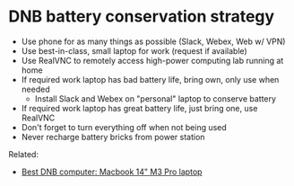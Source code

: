 # DNB battery conservation strategy

* Use phone for as many things as possible (Slack, Webex, Web w/ VPN)
* Use best-in-class, small laptop for work (request if available)
* Use RealVNC to remotely access high-power computing lab running at home
* If required work laptop has bad battery life, bring own, only use when needed
    * Install Slack and Webex on "personal" laptop to conserve battery
* If required work laptop has great battery life, just bring one, use RealVNC 
* Don't forget to turn everything off when not being used
* Never recharge battery bricks from power station

Related:

* [Best DNB computer: Macbook 14" M3 Pro laptop](../2599)
